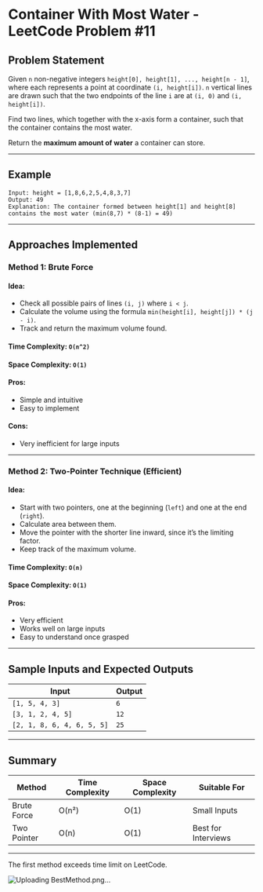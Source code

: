 
#  Container With Most Water - LeetCode Problem #11

## Problem Statement

Given `n` non-negative integers `height[0], height[1], ..., height[n - 1]`, where each represents a point at coordinate `(i, height[i])`. `n` vertical lines are drawn such that the two endpoints of the line `i` are at `(i, 0)` and `(i, height[i])`.

Find two lines, which together with the x-axis form a container, such that the container contains the most water.

Return the **maximum amount of water** a container can store.

---

## Example

```
Input: height = [1,8,6,2,5,4,8,3,7]
Output: 49
Explanation: The container formed between height[1] and height[8] contains the most water (min(8,7) * (8-1) = 49)
```

---

## Approaches Implemented

###  Method 1: Brute Force

#### Idea:
- Check all possible pairs of lines `(i, j)` where `i < j`.
- Calculate the volume using the formula `min(height[i], height[j]) * (j - i)`.
- Track and return the maximum volume found.



#### Time Complexity: `O(n^2)`  
#### Space Complexity: `O(1)`

####  Pros:
- Simple and intuitive
- Easy to implement

####  Cons:
- Very inefficient for large inputs

---

### Method 2: Two-Pointer Technique (Efficient)

#### Idea:
- Start with two pointers, one at the beginning (`left`) and one at the end (`right`).
- Calculate area between them.
- Move the pointer with the shorter line inward, since it’s the limiting factor.
- Keep track of the maximum volume.



####  Time Complexity: `O(n)`  
####  Space Complexity: `O(1)`

#### Pros:
- Very efficient
- Works well on large inputs
- Easy to understand once grasped

---

## Sample Inputs and Expected Outputs

| Input                                | Output |
|--------------------------------------|--------|
| `[1, 5, 4, 3]`                       | `6`    |
| `[3, 1, 2, 4, 5]`                    | `12`   |
| `[2, 1, 8, 6, 4, 6, 5, 5]`           | `25`   |

---

##  Summary

| Method         | Time Complexity  | Space Complexity | Suitable For        |
|----------------|------------------|------------------|---------------------|
| Brute Force    | O(n²)            | O(1)             | Small Inputs        |
| Two Pointer    | O(n)             | O(1)             | Best for Interviews |

---
The first method exceeds time limit on LeetCode. 

![Uploading BestMethod.png…]()

